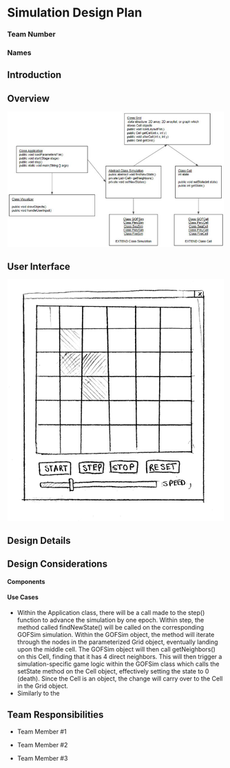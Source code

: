 # Simulation Design Plan
### Team Number
### Names

## Introduction


## Overview
![flowchart](./flowchart.JPG)

## User Interface

![GUI](./gui.jpg)

## Design Details


## Design Considerations

#### Components

#### Use Cases
* Within the Application class, there will be a call made to the step() function to advance the simulation by one epoch. Within step, the method called findNewState() will be called on the corresponding GOFSim simulation. Within the GOFSim object, the method will iterate through the nodes in the parameterized Grid object, eventually landing upon the middle cell. The GOFSim object will then call getNeighbors() on this Cell, finding that it has 4 direct neighbors. This will then trigger a simulation-specific game logic within the GOFSim class which calls the setState method on the Cell object, effectively setting the state to 0 (death). Since the Cell is an object, the change will carry over to the Cell in the Grid object. 
* Similarly to the 

## Team Responsibilities

 * Team Member #1
 * Team Member #2

 * Team Member #3

